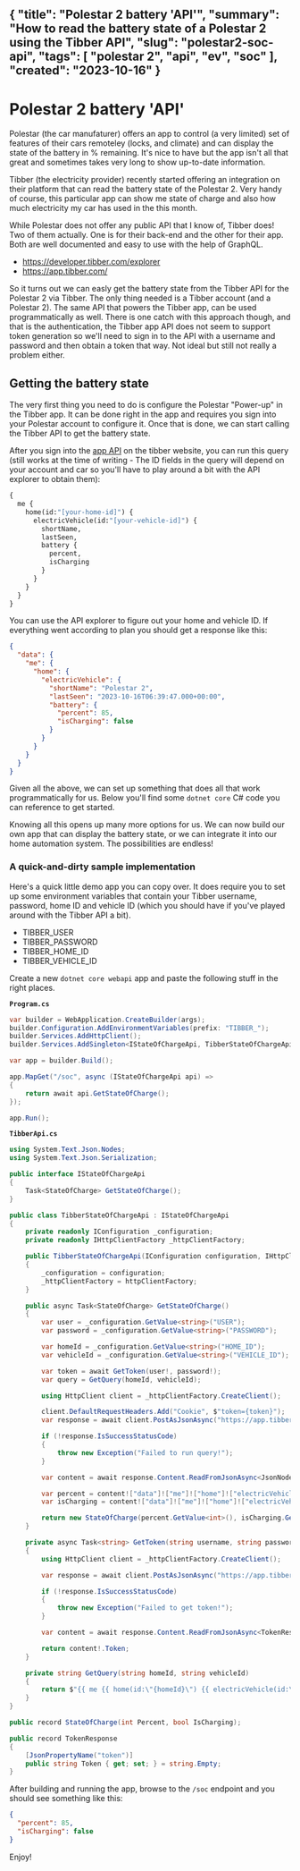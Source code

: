 {
    "title": "Polestar 2 battery 'API'",
    "summary": "How to read the battery state of a Polestar 2 using the Tibber API",
    "slug": "polestar2-soc-api",
    "tags": [
        "polestar 2",
        "api",
        "ev",
        "soc"
    ],
    "created": "2023-10-16"
}
---

# Polestar 2 battery 'API'

Polestar (the car manufaturer) offers an app to control (a very limited) set of features of their cars remoteley (locks, and climate) and can display the state of the battery in % remaining. It's nice to have but the app isn't all that great and sometimes takes very long to show up-to-date information.

Tibber (the electricity provider) recently started offering an integration on their platform that can read the battery state of the Polestar 2. Very handy of course, this particular app can show me state of charge and also how much electricity my car has used in the this month.

While Polestar does not offer any public API that I know of, Tibber does! Two of them actually. One is for their back-end and the other for their app. Both are well documented and easy to use with the help of GraphQL.

- https://developer.tibber.com/explorer
- https://app.tibber.com/

So it turns out we can easly get the battery state from the Tibber API for the Polestar 2 via Tibber. The only thing needed is a Tibber account (and a Polestar 2). The same API that powers the Tibber app, can be used programmatically as well. There is one catch with this approach though, and that is the authentication, the Tibber app API does not seem to support token generation so we'll need to sign in to the API with a username and password and then obtain a token that way. Not ideal but still not really a problem either.

## Getting the battery state

The very first thing you need to do is configure the Polestar "Power-up" in the Tibber app. It can be done right in the app and requires you sign into your Polestar account to configure it. Once that is done, we can start calling the Tibber API to get the battery state.

After you sign into the [app API](https://app.tibber.com/) on the tibber website, you can run this query (still works at the time of writing - The ID fields in the query will depend on your account and car so you'll have to play around a bit with the API explorer to obtain them):

```graphQL
{
  me {
    home(id:"[your-home-id]") {
      electricVehicle(id:"[your-vehicle-id]") {
        shortName,
        lastSeen,
        battery {
          percent,
          isCharging
        }
      }
    }
  }
}
```

You can use the API explorer to figure out your home and vehicle ID. If everything went according to plan you should get a response like this:

```json
{
  "data": {
    "me": {
      "home": {
        "electricVehicle": {
          "shortName": "Polestar 2",
          "lastSeen": "2023-10-16T06:39:47.000+00:00",
          "battery": {
            "percent": 85,
            "isCharging": false
          }
        }
      }
    }
  }
}
```

Given all the above, we can set up something that does all that work programmatically for us. Below you'll find some `dotnet core` C# code you can reference to get started.

Knowing all this opens up many more options for us. We can now build our own app that can display the battery state, or we can integrate it into our home automation system. The possibilities are endless!

### A quick-and-dirty sample implementation

Here's a quick little demo app you can copy over. It does require you to set up some environment variables that contain your Tibber username, password, home ID and vehicle ID (which you should have if you've played around with the Tibber API a bit).

- TIBBER_USER
- TIBBER_PASSWORD
- TIBBER_HOME_ID
- TIBBER_VEHICLE_ID

Create a new `dotnet core webapi` app and paste the following stuff in the right places.

**`Program.cs`**

```csharp
var builder = WebApplication.CreateBuilder(args);
builder.Configuration.AddEnvironmentVariables(prefix: "TIBBER_");
builder.Services.AddHttpClient();
builder.Services.AddSingleton<IStateOfChargeApi, TibberStateOfChargeApi>();

var app = builder.Build();

app.MapGet("/soc", async (IStateOfChargeApi api) =>
{
    return await api.GetStateOfCharge();
});

app.Run();
```

**`TibberApi.cs`**

```csharp
using System.Text.Json.Nodes;
using System.Text.Json.Serialization;

public interface IStateOfChargeApi
{
    Task<StateOfCharge> GetStateOfCharge();
}

public class TibberStateOfChargeApi : IStateOfChargeApi
{
    private readonly IConfiguration _configuration;
    private readonly IHttpClientFactory _httpClientFactory;

    public TibberStateOfChargeApi(IConfiguration configuration, IHttpClientFactory httpClientFactory)
    {
        _configuration = configuration;
        _httpClientFactory = httpClientFactory;
    }

    public async Task<StateOfCharge> GetStateOfCharge()
    {
        var user = _configuration.GetValue<string>("USER");
        var password = _configuration.GetValue<string>("PASSWORD");

        var homeId = _configuration.GetValue<string>("HOME_ID");
        var vehicleId = _configuration.GetValue<string>("VEHICLE_ID");

        var token = await GetToken(user!, password!);
        var query = GetQuery(homeId, vehicleId);

        using HttpClient client = _httpClientFactory.CreateClient();

        client.DefaultRequestHeaders.Add("Cookie", $"token={token}");
        var response = await client.PostAsJsonAsync("https://app.tibber.com/v4/gql", new { query });

        if (!response.IsSuccessStatusCode)
        {
            throw new Exception("Failed to run query!");
        }

        var content = await response.Content.ReadFromJsonAsync<JsonNode>();

        var percent = content!["data"]!["me"]!["home"]!["electricVehicle"]!["battery"]!["percent"]!;
        var isCharging = content!["data"]!["me"]!["home"]!["electricVehicle"]!["battery"]!["isCharging"]!;

        return new StateOfCharge(percent.GetValue<int>(), isCharging.GetValue<bool>());
    }

    private async Task<string> GetToken(string username, string password)
    {
        using HttpClient client = _httpClientFactory.CreateClient();

        var response = await client.PostAsJsonAsync("https://app.tibber.com/login.credentials", new { email = username, password });

        if (!response.IsSuccessStatusCode)
        {
            throw new Exception("Failed to get token!");
        }

        var content = await response.Content.ReadFromJsonAsync<TokenResponse>();

        return content!.Token;
    }

    private string GetQuery(string homeId, string vehicleId)
    {
        return $"{{ me {{ home(id:\"{homeId}\") {{ electricVehicle(id:\"{vehicleId}\") {{ lastSeen, battery {{ percent, isCharging }}}}}}}}";
    }
}

public record StateOfCharge(int Percent, bool IsCharging);

public record TokenResponse
{
    [JsonPropertyName("token")]
    public string Token { get; set; } = string.Empty;
}
```

After building and running the app, browse to the `/soc` endpoint and you should see something like this:

```json
{
  "percent": 85,
  "isCharging": false
}
```

Enjoy!